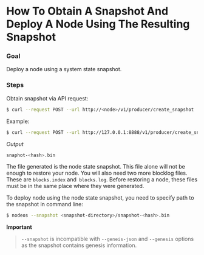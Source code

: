 # How To Obtain A Snapshot And Deploy A Node Using The Resulting Snapshot

### Goal
Deploy a node using a system state snapshot.

### Steps

Obtain snapshot via API request:
```sh
$ curl --request POST --url http://<node>/v1/producer/create_snapshot
```
Example:
```sh
$ curl --request POST --url http://127.0.0.1:8888/v1/producer/create_snapshot
```

*Output*
```sh
snaphot-<hash>.bin
```

The file generated is the node state snapshot. This file alone will not be enough to restore your node. You will also need two more blocklog files. These are `blocks.index` and` blocks.log`. Before restoring a node, these files must be in the same place where they were generated.  

To deploy node using the node state snapshot, you need to specify path to the snapshot in command line:
```sh
$ nodeos --snapshot <snapshot-directory>/snapshot-<hash>.bin
```
**Important**  
> `--snapshot` is incompatible with `--geneis-json` and `--genesis` options as the snapshot contains genesis information.
